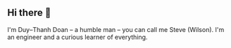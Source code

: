 ## Hi there 👋 

I'm Duy–Thanh Doan – a humble man – you can call me Steve (Wilson). I'm an engineer and a curious learner of everything.
